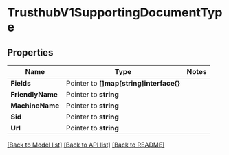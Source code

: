 # TrusthubV1SupportingDocumentType

## Properties
Name | Type | Notes
------------ | ------------- | -------------
**Fields** | Pointer to **[]map[string]interface{}** | 
**FriendlyName** | Pointer to **string** | 
**MachineName** | Pointer to **string** | 
**Sid** | Pointer to **string** | 
**Url** | Pointer to **string** | 

[[Back to Model list]](../README.md#documentation-for-models) [[Back to API list]](../README.md#documentation-for-api-endpoints) [[Back to README]](../README.md)


